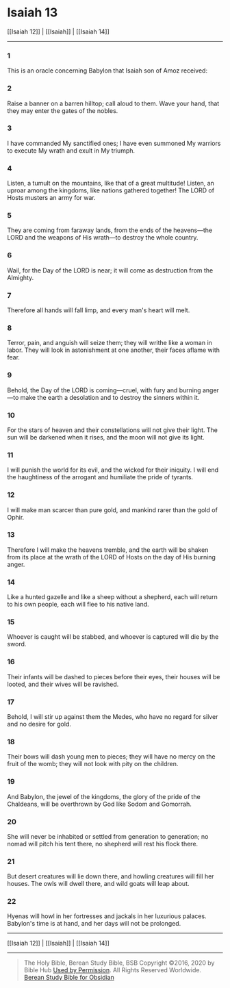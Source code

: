 # Isaiah 13

[[Isaiah 12]] | [[Isaiah]] | [[Isaiah 14]]

---

### 1
This is an oracle concerning Babylon that Isaiah son of Amoz received:

### 2
Raise a banner on a barren hilltop; call aloud to them. Wave your hand, that they may enter the gates of the nobles.

### 3
I have commanded My sanctified ones; I have even summoned My warriors to execute My wrath and exult in My triumph.

### 4
Listen, a tumult on the mountains, like that of a great multitude! Listen, an uproar among the kingdoms, like nations gathered together! The LORD of Hosts musters an army for war.

### 5
They are coming from faraway lands, from the ends of the heavens—the LORD and the weapons of His wrath—to destroy the whole country.

### 6
Wail, for the Day of the LORD is near; it will come as destruction from the Almighty.

### 7
Therefore all hands will fall limp, and every man's heart will melt.

### 8
Terror, pain, and anguish will seize them; they will writhe like a woman in labor. They will look in astonishment at one another, their faces aflame with fear.

### 9
Behold, the Day of the LORD is coming—cruel, with fury and burning anger—to make the earth a desolation and to destroy the sinners within it.

### 10
For the stars of heaven and their constellations will not give their light. The sun will be darkened when it rises, and the moon will not give its light.

### 11
I will punish the world for its evil, and the wicked for their iniquity. I will end the haughtiness of the arrogant and humiliate the pride of tyrants.

### 12
I will make man scarcer than pure gold, and mankind rarer than the gold of Ophir.

### 13
Therefore I will make the heavens tremble, and the earth will be shaken from its place at the wrath of the LORD of Hosts on the day of His burning anger.

### 14
Like a hunted gazelle and like a sheep without a shepherd, each will return to his own people, each will flee to his native land.

### 15
Whoever is caught will be stabbed, and whoever is captured will die by the sword.

### 16
Their infants will be dashed to pieces before their eyes, their houses will be looted, and their wives will be ravished.

### 17
Behold, I will stir up against them the Medes, who have no regard for silver and no desire for gold.

### 18
Their bows will dash young men to pieces; they will have no mercy on the fruit of the womb; they will not look with pity on the children.

### 19
And Babylon, the jewel of the kingdoms, the glory of the pride of the Chaldeans, will be overthrown by God like Sodom and Gomorrah.

### 20
She will never be inhabited or settled from generation to generation; no nomad will pitch his tent there, no shepherd will rest his flock there.

### 21
But desert creatures will lie down there, and howling creatures will fill her houses. The owls will dwell there, and wild goats will leap about.

### 22
Hyenas will howl in her fortresses and jackals in her luxurious palaces. Babylon's time is at hand, and her days will not be prolonged.

---

[[Isaiah 12]] | [[Isaiah]] | [[Isaiah 14]]

---

> The Holy Bible, Berean Study Bible, BSB
> Copyright &copy;2016, 2020 by Bible Hub
> [Used by Permission](https://berean.bible/terms.htm). All Rights Reserved Worldwide.
> [Berean Study Bible for Obsidian](https://github.com/gapmiss/berean-study-bible-for-obsidian)

